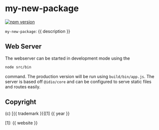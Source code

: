 # my-new-package

[![npm version](https://badge.fury.io/js/my-new-package.svg)](https://npmjs.org/package/my-new-package)

`my-new-package`: {{ description }}

## Web Server

The webserver can be started in development mode using the

```sh
node src/bin
```

command. The production version will be run using `build/bin/app.js`. The server is based off `@idio/core` and can be configured to serve static files and routes easily.

## Copyright

(c) [{{ trademark }}][1] {{ year }}

[1]: {{ website }}
